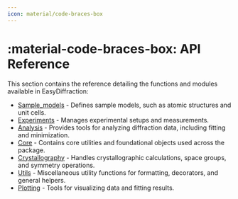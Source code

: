 ```yaml
---
icon: material/code-braces-box
---
```


# :material-code-braces-box: API Reference

This section contains the reference detailing the functions and modules 
available in EasyDiffraction:

- [Sample_models](sample_models.md) - 
  Defines sample models, such as atomic structures and unit cells.
- [Experiments](experiments.md) - 
  Manages experimental setups and measurements.
- [Analysis](analysis.md) - 
  Provides tools for analyzing diffraction data, including fitting and minimization.
- [Core](core.md) - 
  Contains core utilities and foundational objects used across the package.
- [Crystallography](crystallography.md) - 
  Handles crystallographic calculations, space groups, and symmetry operations.
- [Utils](utils.md) - 
  Miscellaneous utility functions for formatting, decorators, and general helpers.
- [Plotting](plotting.md) - 
  Tools for visualizing data and fitting results.
